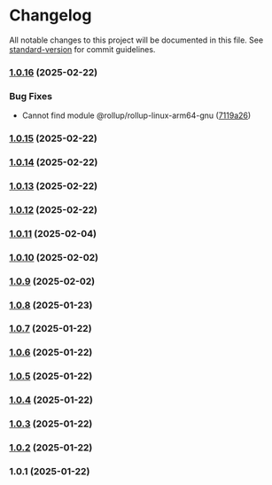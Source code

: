 # Changelog

All notable changes to this project will be documented in this file. See [standard-version](https://github.com/conventional-changelog/standard-version) for commit guidelines.

### [1.0.16](https://github.com/seadfeng/headless-browser-clusters/compare/v1.0.15...v1.0.16) (2025-02-22)


### Bug Fixes

* Cannot find module @rollup/rollup-linux-arm64-gnu ([7119a26](https://github.com/seadfeng/headless-browser-clusters/commit/7119a26312f04cfc21e3ace285fb45ccb9a98447))

### [1.0.15](https://github.com/seadfeng/headless-browser-clusters/compare/v1.0.14...v1.0.15) (2025-02-22)

### [1.0.14](https://github.com/seadfeng/headless-browser-clusters/compare/v1.0.13...v1.0.14) (2025-02-22)

### [1.0.13](https://github.com/seadfeng/headless-browser-clusters/compare/v1.0.12...v1.0.13) (2025-02-22)

### [1.0.12](https://github.com/seadfeng/headless-browser-clusters/compare/v1.0.11...v1.0.12) (2025-02-22)

### [1.0.11](https://github.com/seadfeng/headless-browser-clusters/compare/v1.0.10...v1.0.11) (2025-02-04)

### [1.0.10](https://github.com/seadfeng/headless-browser-clusters/compare/v1.0.9...v1.0.10) (2025-02-02)

### [1.0.9](https://github.com/seadfeng/headless-browser-clusters/compare/v1.0.8...v1.0.9) (2025-02-02)

### [1.0.8](https://github.com/seadfeng/headless-browser-clusters/compare/v1.0.7...v1.0.8) (2025-01-23)

### [1.0.7](https://github.com/seadfeng/headless-browser-clusters/compare/v1.0.6...v1.0.7) (2025-01-22)

### [1.0.6](https://github.com/seadfeng/headless-browser-clusters/compare/v1.0.5...v1.0.6) (2025-01-22)

### [1.0.5](https://github.com/seadfeng/headless-browser-clusters/compare/v1.0.4...v1.0.5) (2025-01-22)

### [1.0.4](https://github.com/seadfeng/headless-browser-clusters/compare/v1.0.3...v1.0.4) (2025-01-22)

### [1.0.3](https://github.com/seadfeng/headless-browser-clusters/compare/v1.0.2...v1.0.3) (2025-01-22)

### [1.0.2](https://github.com/seadfeng/headless-browser-clusters/compare/v1.0.1...v1.0.2) (2025-01-22)

### 1.0.1 (2025-01-22)
